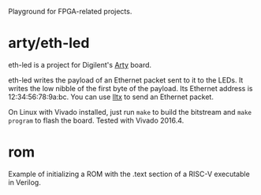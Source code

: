 Playground for FPGA-related projects.

arty/eth-led
============

eth-led is a project for Digilent's [Arty](http://store.digilentinc.com/arty-artix-7-fpga-development-board-for-makers-and-hobbyists/) board.

eth-led writes the payload of an Ethernet packet sent to it to the
LEDs.  It writes the low nibble of the first byte of the payload.  Its
Ethernet address is 12:34:56:78:9a:bc.  You can use
[lltx](https://github.com/cseed/net-playground) to send an Ethernet
packet.

On Linux with Vivado installed, just run `make` to build the bitstream
and `make program` to flash the board.  Tested with Vivado 2016.4.

rom
===

Example of initializing a ROM with the .text section of a RISC-V
executable in Verilog.
